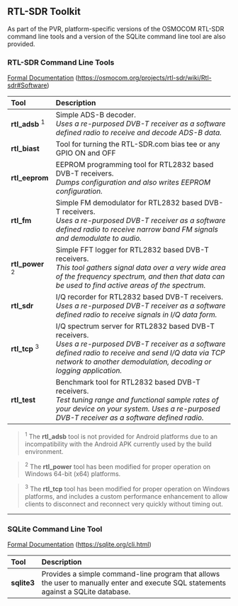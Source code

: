 ## RTL-SDR Toolkit
As part of the PVR, platform-specific versions of the OSMOCOM RTL-SDR command line tools and a version of the SQLite command line tool are also provided.

### RTL-SDR Command Line Tools

[Formal Documentation](https://osmocom.org/projects/rtl-sdr/wiki/Rtl-sdr#Software) (https://osmocom.org/projects/rtl-sdr/wiki/Rtl-sdr#Software)

| Tool | Description |
| :-- | :-- |
| __rtl_adsb__ <sup>1</sup>| Simple ADS-B decoder.<br>_Uses a re-purposed DVB-T receiver as a software defined radio to receive and decode ADS-B data._ |
| __rtl_biast__ | Tool for turning the RTL-SDR.com bias tee or any GPIO ON and OFF|
| __rtl_eeprom__ | EEPROM programming tool for RTL2832 based DVB-T receivers.<br>_Dumps configuration and also writes EEPROM configuration._ |
| __rtl_fm__ | Simple FM demodulator for RTL2832 based DVB-T receivers.<br>_Uses a re-purposed DVB-T receiver as a software defined radio to receive narrow band FM signals and demodulate to audio._ |
| __rtl_power__ <sup>2</sup>| Simple FFT logger for RTL2832 based DVB-T receivers.<br>_This tool gathers signal data over a very wide area of the frequency spectrum, and then that data can be used to find active areas of the spectrum._ |
| __rtl_sdr__ | I/Q recorder for RTL2832 based DVB-T receivers.<br>_Uses a re-purposed DVB-T receiver as a software defined radio to receive signals in I/Q data form._ |
| __rtl_tcp__ <sup>3    </sup>| I/Q spectrum server for RTL2832 based DVB-T receivers.<br>_Uses a re-purposed DVB-T receiver as a software defined radio to receive and send I/Q data via TCP network to another demodulation, decoding or logging application._ |
| __rtl_test__ | Benchmark tool for RTL2832 based DVB-T receivers.<br>_Test tuning range and functional sample rates of your device on your system. Uses a re-purposed DVB-T receiver as a software defined radio._ |

> <sup>1</sup> The __rtl_adsb__ tool is not provided for Android platforms due to an incompatibility with the Android APK currently used by the build environment.   

> <sup>2</sup> The __rtl_power__ tool has been modified for proper operation on Windows 64-bit (x64) platforms.   

> <sup>3</sup> The __rtl_tcp__ tool has been modified for proper operation on Windows platforms, and includes a custom performance enhancement to allow clients to disconnect and reconnect very quickly without timing out.   
***
### SQLite Command Line Tool

[Formal Documentation](https://sqlite.org/cli.html) (https://sqlite.org/cli.html)

| Tool | Description |
| :-- | :-- |
| __sqlite3__ | Provides a simple command-line program that allows the user to manually enter and execute SQL statements against a SQLite database. |


